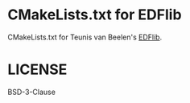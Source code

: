 # CMakeLists.txt for EDFlib

CMakeLists.txt for Teunis van Beelen's [EDFlib](https://www.teuniz.net/edflib/).

# LICENSE

BSD-3-Clause

